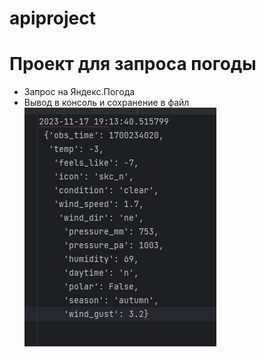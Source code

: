 # apiproject

# Проект для запроса погоды

 - Запрос на Яндекс.Погода 
 - Вывод в консоль и сохранение в файл
![img.png](img.png)
